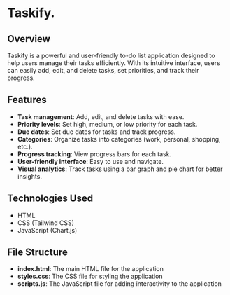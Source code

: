 # Taskify.

## Overview

Taskify is a powerful and user-friendly to-do list application designed to help users manage their tasks efficiently. With its intuitive interface, users can easily add, edit, and delete tasks, set priorities, and track their progress.

## Features
- **Task management**: Add, edit, and delete tasks with ease.
- **Priority levels**: Set high, medium, or low priority for each task.
- **Due dates**: Set due dates for tasks and track progress.
- **Categories**: Organize tasks into categories (work, personal, shopping, etc.).
- **Progress tracking**: View progress bars for each task.
- **User-friendly interface**: Easy to use and navigate.
- **Visual analytics**: Track tasks using a bar graph and pie chart for better insights.

## Technologies Used
- HTML
- CSS (Tailwind CSS)
- JavaScript (Chart.js)

## File Structure
- **index.html**: The main HTML file for the application
- **styles.css**: The CSS file for styling the application
- **scripts.js**: The JavaScript file for adding interactivity to the application 

